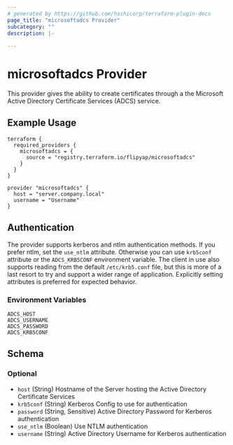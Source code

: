 ```yaml
---
# generated by https://github.com/hashicorp/terraform-plugin-docs
page_title: "microsoftadcs Provider"
subcategory: ""
description: |-
  
---
```


# microsoftadcs Provider

This provider gives the ability to create certificates through a the Microsoft Active Directory Certificate Services (ADCS) service.

## Example Usage 

```hcl
terraform {
  required_providers {
    microsoftadcs = {
      source = "registry.terraform.io/flipyap/microsoftadcs"
    }
  }
}

provider "microsoftadcs" {
  host = "server.company.local"
  username = "Username"
}
```

## Authentication

The provider supports kerberos and ntlm authentication methods. If you prefer ntlm, set the `use_ntlm` attribute. Otherwise you can use `krb5conf` attribute or the `ADCS_KRB5CONF` environment variable. The client in use also supports reading from the default `/etc/krb5.conf` file, but this is more of a last resort to try and support a wider range of application. Explicitly setting attributes is preferred for expected behavior.

### Environment Variables

```
ADCS_HOST
ADCS_USERNAME
ADCS_PASSWORD
ADCS_KRB5CONF
```


<!-- schema generated by tfplugindocs -->
## Schema

### Optional

- `host` (String) Hostname of the Server hosting the Active Directory Certificate Services
- `krb5conf` (String) Kerberos Config to use for authentication
- `password` (String, Sensitive) Active Directory Password for Kerberos authentication
- `use_ntlm` (Boolean) Use NTLM authentication
- `username` (String) Active Directory Username for Kerberos authentication
